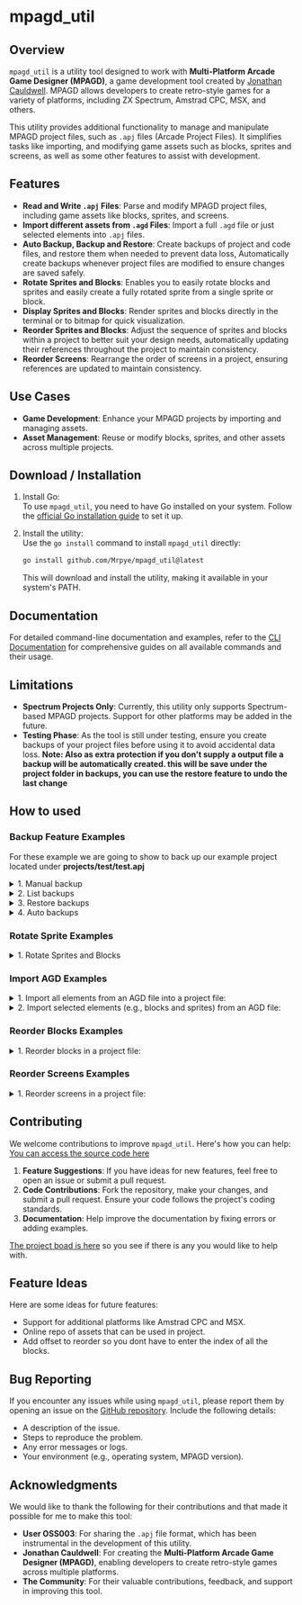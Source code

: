 # mpagd_util

## Overview

`mpagd_util` is a utility tool designed to work with **Multi-Platform Arcade Game Designer (MPAGD)**, a game development tool created by [Jonathan Cauldwell](https://jonathan-cauldwell.itch.io/multi-platform-arcade-game-designer). MPAGD allows developers to create retro-style games for a variety of platforms, including ZX Spectrum, Amstrad CPC, MSX, and others.

This utility provides additional functionality to manage and manipulate MPAGD project files, such as `.apj` files (Arcade Project Files). It simplifies tasks like importing, and modifying game assets such as blocks, sprites and screens, as well as some other features to assist with development.

## Features

- **Read and Write `.apj` Files**: Parse and modify MPAGD project files, including game assets like blocks, sprites, and screens.
- **Import different assets from `.agd` Files**: Import a full `.agd` file or just selected elements into `.apj` files.
- **Auto Backup, Backup and Restore**: Create backups of project and code files, and restore them when needed to prevent data loss, Automatically create backups whenever project files are modified to ensure changes are saved safely.
- **Rotate Sprites and Blocks**: Enables you to easily rotate blocks and sprites and easily create a fully rotated sprite from a single sprite or block.
- **Display Sprites and Blocks**: Render sprites and blocks directly in the terminal or to bitmap for quick visualization.
- **Reorder Sprites and Blocks**: Adjust the sequence of sprites and blocks within a project to better suit your design needs, automatically updating their references throughout the project to maintain consistency.
- **Reorder Screens**: Rearrange the order of screens in a project, ensuring references are updated to maintain consistency.

## Use Cases

- **Game Development**: Enhance your MPAGD projects by importing and managing assets.
- **Asset Management**: Reuse or modify blocks, sprites, and other assets across multiple projects.

## Download / Installation

1. Install Go:  
   To use `mpagd_util`, you need to have Go installed on your system. Follow the [official Go installation guide](https://go.dev/doc/install) to set it up.

2. Install the utility:  
   Use the `go install` command to install `mpagd_util` directly:

   ```bash
   go install github.com/Mrpye/mpagd_util@latest
   ```

   This will download and install the utility, making it available in your system's PATH.

## Documentation

For detailed command-line documentation and examples, refer to the [CLI Documentation](/documents/) for comprehensive guides on all available commands and their usage.

## Limitations

- **Spectrum Projects Only**: Currently, this utility only supports Spectrum-based MPAGD projects. Support for other platforms may be added in the future.
- **Testing Phase**: As the tool is still under testing, ensure you create backups of your project files before using it to avoid accidental data loss. **Note: Also as extra protection if you don't supply a output file a backup will be automatically created. this will be save under the project folder in backups, you can use the restore feature to undo the last change**

## How to used

### Backup Feature Examples

For these example we are going to show to back up our example project located under **projects/test/test.apj**

<details>
<summary>1. Manual backup</summary>

```bash
#The flag -c or --code tell the backup to include the code file
mpagd_util project backup "projects/test/test.apj" --code
```

</details>

<details>
<summary>2. List backups</summary>

```bash
mpagd_util project backups "projects/test/test.apj"
```

</details>

<details>
<summary>3. Restore backups</summary>

```bash
#To restore a back you will need to close the mpagd IDE
# This will restore the last backup

mpagd_util project restore "projects/test/test.apj"
```

</details>

<details>
<summary>4. Auto backups</summary>

```bash
#To restore a back you will need to close the mpagd IDE
# This will restore the last backup you can escape by pressing the ESC key

mpagd_util project auto-backup "projects/test/test.apj" --code
```

![Alt text](documents/images/auto-backup.jpg "auto-backup")

You can also add a backup command to the windows context, you will need to create a file backup.reg copy the code below.
make sure to adjust the path C:\\tools\\mpagd_util.exe to where you saved mpagd_util.exe and save and double click the file.

```
Windows Registry Editor Version 5.00

[HKEY_CLASSES_ROOT\SystemFileAssociations\.apj]

[HKEY_CLASSES_ROOT\SystemFileAssociations\.apj\shell]

[HKEY_CLASSES_ROOT\SystemFileAssociations\.apj\shell\backup]
@="Backup MPAGD Project"

[HKEY_CLASSES_ROOT\SystemFileAssociations\.apj\shell\backup\command]
@="\"cmd\" \"/c\" \"C:\\tools\\mpagd_util.exe\" \"project\" \"auto-backup\" \"%1\" \"--code\""
```

you can just right click the project file to start the backup
![Alt text](documents/images/backup-context.jpg "auto-backup context")

</details>

### Rotate Sprite Examples

<details>
<summary>1. Rotate Sprites and Blocks</summary>

```bash
#Rotate a sprite 90 degrees clockwise:
mpagd_util sprites rotate cw [project file] [sprite number] [[output file]]

#Rotate a sprite 90 degrees counterclockwise:
mpagd_util sprites rotate ccw [project file] [sprite number] [[output file]]
```

```bash
#Rotate a blocks 90 degrees clockwise:
mpagd_util blocks rotate cw [project file] [blocks number] [[output file]]

#Rotate a blocks 90 degrees counterclockwise:
mpagd_util blocks rotate ccw [project file] [blocks number] [[output file]]
```

```bash
#Rotate a blocks 90 degrees clockwise 3 time but keep a copy of each rotation:
mpagd_util blocks rotate cw [project file] [blocks number] [[output file]] -r 2 --add

#Rotate a sprites 90 degrees counterclockwise:
mpagd_util sprites rotate ccw [project file] [blocks number] [[output file]]
```

</details>

### Import AGD Examples

<details>
<summary>1. Import all elements from an AGD file into a project file:</summary>

```bash
mpagd_util project import [project file] [agd file] [[output project file]]
```

</details>

<details>
<summary>2. Import selected elements (e.g., blocks and sprites) from an AGD file:</summary>

```bash
mpagd_util project import-selective [project file] [agd file] --blocks --sprites
```

or you do.
**Note** the --replace flag will replace the current element rather than append

```bash
mpagd_util blocks import [project file] [agd file]

mpagd_util sprites import [project file] [agd file] --replace
```

</details>

### Reorder Blocks Examples

<details>
<summary>1. Reorder blocks in a project file:</summary>

You can use the bitmap or terminal render feature to preview the changes

- Get the current order of the block and render the bitmap

```bash
mpagd_util blocks render-bmp [project file] [bitmap file] "
```

![Alt text](documents/images/original-blocks.bmp "original-blocks")

- Render a preview of reordered blocks

```bash
mpagd_util blocks render-bmp [project file] [bitmap file]  -reorder "0,1,2,10,7,8,9,15,3,4,5,6"
```

![Alt text](documents/images/reordered-blocks.bmp "reordered-blocks")

- When your happy commit the changes

```bash
mpagd_util blocks reorder [project file] "0,1,2,10,7,8,9,15,3,4,5,6"
```

![Alt text](documents/images/reordered-blocks-editor.jpg "reordered-blocks-editor")

</details>

### Reorder Screens Examples

<details>
<summary>1. Reorder screens in a project file:</summary>

```bash
mpagd_util screens reorder [project file] "0,3,1,2,4,5"
```

</details>

## Contributing

We welcome contributions to improve `mpagd_util`. Here's how you can help:
[You can access the source code here](https://github.com/Mrpye/mpagd_util)

1. **Feature Suggestions**: If you have ideas for new features, feel free to open an issue or submit a pull request.
2. **Code Contributions**: Fork the repository, make your changes, and submit a pull request. Ensure your code follows the project's coding standards.
3. **Documentation**: Help improve the documentation by fixing errors or adding examples.

[The project boad is here](https://github.com/users/Mrpye/projects/2/views/1) so you see if there is any you would like to help with.

## Feature Ideas

Here are some ideas for future features:

- Support for additional platforms like Amstrad CPC and MSX.
- Online repo of assets that can be used in project.
- Add offset to reorder so you dont have to enter the index of all the blocks.

## Bug Reporting

If you encounter any issues while using `mpagd_util`, please report them by opening an issue on the [GitHub repository](https://github.com/Mrpye/mpagd_util/issues). Include the following details:

- A description of the issue.
- Steps to reproduce the problem.
- Any error messages or logs.
- Your environment (e.g., operating system, MPAGD version).

## Acknowledgments

We would like to thank the following for their contributions and that made it possible for me to make this tool:

- **User OSS003**: For sharing the `.apj` file format, which has been instrumental in the development of this utility.
- **Jonathan Cauldwell**: For creating the **Multi-Platform Arcade Game Designer (MPAGD)**, enabling developers to create retro-style games across multiple platforms.
- **The Community**: For their valuable contributions, feedback, and support in improving this tool.
